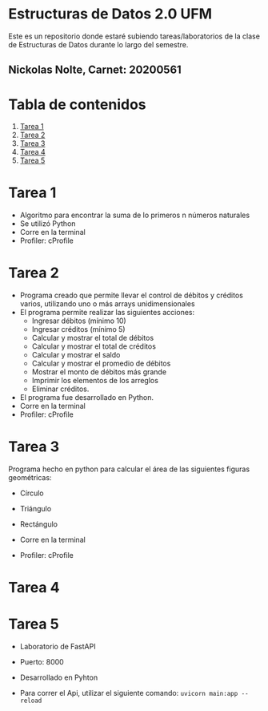 # Estructuras de Datos 2.0 UFM
Este es un repositorio donde estaré subiendo tareas/laboratorios de la clase de Estructuras de Datos durante lo largo del semestre.

## Nickolas Nolte, Carnet: 20200561


# Tabla de contenidos
1. [Tarea 1](#tarea-1)
2. [Tarea 2](#Tarea-2)
3. [Tarea 3](#Tarea-3)
3. [Tarea 4](#Tarea-4)
3. [Tarea 5](#Tarea-5)


# Tarea 1
- Algoritmo para encontrar la suma de lo primeros n números naturales
- Se utilizó Python
- Corre en la terminal
- Profiler: cProfile

# Tarea 2
- Programa creado que permite llevar el control de débitos y créditos varios, utilizando uno o más arrays unidimensionales
- El programa permite realizar las siguientes acciones: 
  - Ingresar débitos (mínimo 10)
  - Ingresar créditos (mínimo 5)
  - Calcular y mostrar el total de débitos
  - Calcular y mostrar el total de créditos
  - Calcular y mostrar el saldo
  - Calcular y mostrar el promedio de débitos
  - Mostrar el monto de débitos más grande
  - Imprimir los elementos de los arreglos
  - Eliminar créditos. 
- El programa fue desarrollado en Python.
- Corre en la terminal
- Profiler: cProfile


# Tarea 3
Programa hecho en python para calcular el área de las siguientes figuras geométricas: 
- Círculo
- Triángulo
- Rectángulo

- Corre en la terminal
- Profiler: cProfile


# Tarea 4

# Tarea 5
- Laboratorio de FastAPI
- Puerto: 8000
- Desarrollado en Pyhton


- Para correr el Api, utilizar el siguiente comando: 
`uvicorn main:app --reload `

